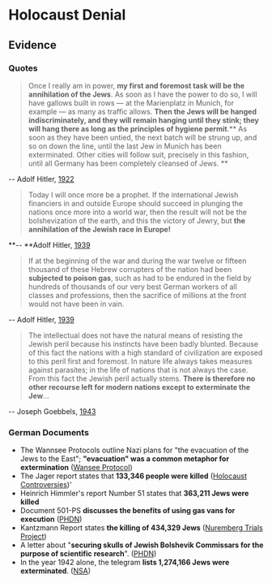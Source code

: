# Holocaust Denial

## Evidence

### Quotes

> Once I really am in power, **my first and foremost task will be the annihilation of the Jews**. As soon as I have the power to do so, I will have gallows built in rows — at the Marienplatz in Munich, for example — as many as traffic allows. **Then the Jews will be hanged indiscriminately, and they will remain hanging until they stink; they will hang there as long as the principles of hygiene permit**.** As soon as they have been untied, the next batch will be strung up, and so on down the line, until the last Jew in Munich has been exterminated. Other cities will follow suit, precisely in this fashion, until all Germany has been completely cleansed of Jews. **

\-- Adolf Hitler, [1922](https://www.ifz-muenchen.de/archiv/zs/zs-0640.pdf)

> Today I will once more be a prophet. If the international Jewish financiers in and outside Europe should succeed in plunging the nations once more into a world war, then the result will not be the bolshevization of the earth, and this the victory of Jewry, but **the annihilation of the Jewish race in Europe!**

**-- **Adolf Hitler, [1939](http://www.holocaustresearchproject.org/holoprelude/jewishquestion.html)

> If at the beginning of the war and during the war twelve or fifteen thousand of these Hebrew corrupters of the nation had been **subjected to poison gas**, such as had to be endured in the field by hundreds of thousands of our very best German workers of all classes and professions, then the sacrifice of millions at the front would not have been in vain.

\-- Adolf Hitler, [1939](https://www.historycrunch.com/mein-kampf.html#/)

> The intellectual does not have the natural means of resisting the Jewish peril because his instincts have been badly blunted. Because of this fact the nations with a high standard of civilization are exposed to this peril first and foremost. In nature life always takes measures against parasites; in the life of nations that is not always the case. From this fact the Jewish peril actually stems. **There is therefore no other recourse left for modern nations except to exterminate the Jew**…

\-- Joseph Goebbels, [1943](https://web.archive.org/web/20191230081506/http://www.nizkor.org:80/hweb/people/g/goebbels-joseph/goebbels-1948-excerpts-02.html)

### German Documents[&#xD;](https://web.archive.org/web/20191230081506/http://www.nizkor.org:80/hweb/people/g/goebbels-joseph/goebbels-1948-excerpts-02.html)

* The Wannsee Protocols outline Nazi plans for "the evacuation of the Jews to the East"; **"evacuation" was a common metaphor for extermination** ([Wansee Protocol](http://holocaust.umd.umich.edu/news/uploads/WanseeProtocols.pdf))
* The Jager report states that **133,346 people were killed** ([Holocaust Controversies](http://holocaustcontroversies.blogspot.com/2012/04/jager-report.html))'
* Heinrich Himmler's report Number 51 states that **363,211 Jews were killed**
* Document 501-PS **discusses the benefits of using gas vans for execution** ([PHDN](https://phdn.org/archives/www.ess.uwe.ac.uk/genocide/gasvan1.htm))
* Kantzmann Report states **the killing of 434,329 Jews** ([Nuremberg Trials Project](http://nuremberg.law.harvard.edu/documents/4404-cover-letter-to-ss#p.1))
* A letter about "**securing skulls of Jewish Bolshevik Commissars for the purpose of scientific research**". ([PHDN](https://phdn.org/archives/www.mazal.org/NO-series/NO-0085-000.htm))
*  In the year 1942 alone, the telegram **lists 1,274,166 Jews were exterminated**. ([NSA](https://www.nsa.gov/portals/75/documents/about/cryptologic-heritage/historical-figures-publications/publications/wwii/eavesdropping.pdf#page=84))

